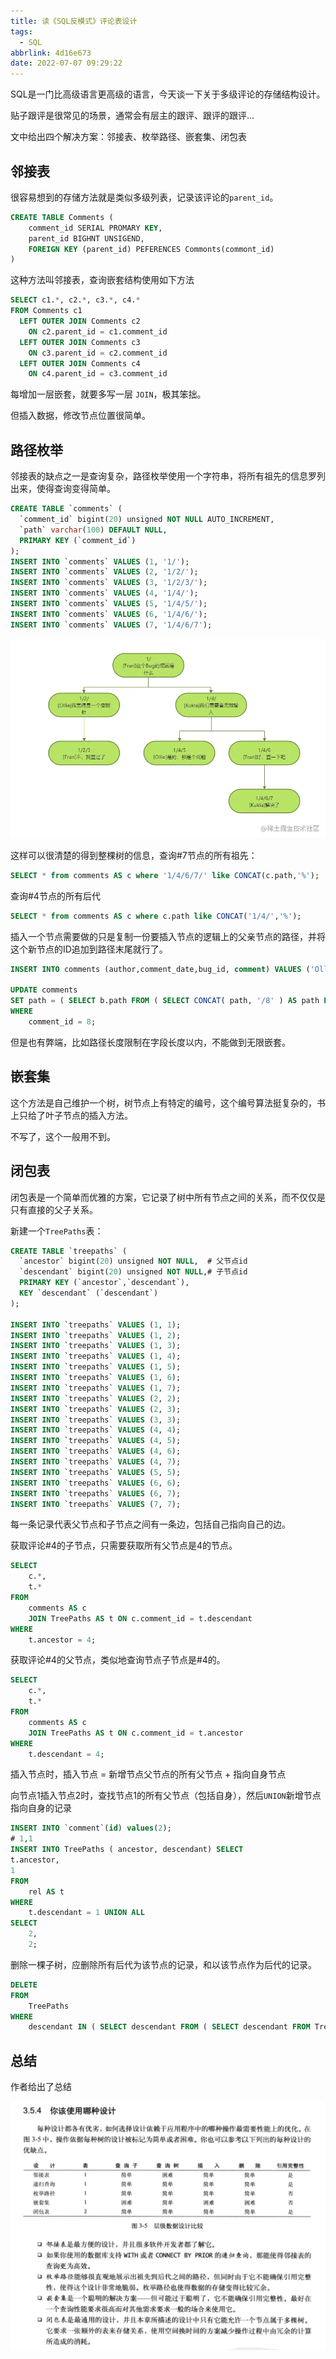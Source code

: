 ```yaml
---
title: 读《SQL反模式》评论表设计
tags:
  - SQL
abbrlink: 4d16e673
date: 2022-07-07 09:29:22
---
```


SQL是一门比高级语言更高级的语言，今天谈一下关于多级评论的存储结构设计。

<!--more-->

贴子跟评是很常见的场景，通常会有层主的跟评、跟评的跟评...

文中给出四个解决方案：邻接表、枚举路径、嵌套集、闭包表

## 邻接表

很容易想到的存储方法就是类似多级列表，记录该评论的`parent_id`。

```sql
CREATE TABLE Comments (
	comment_id SERIAL PROMARY KEY,
    parent_id BIGHNT UNSIGEND,
    FOREIGN KEY (parent_id) PEFERENCES Commonts(commont_id)
)
```

这种方法叫邻接表，查询嵌套结构使用如下方法

```sql
SELECT c1.*, c2.*, c3.*, c4.*
FROM Comments c1
  LEFT OUTER JOIN Comments c2
  	ON c2.parent_id = c1.comment_id
  LEFT OUTER JOIN Comments c3
  	ON c3.parent_id = c2.comment_id
  LEFT OUTER JOIN Comments c4
  	ON c4.parent_id = c3.comment_id
```

每增加一层嵌套，就要多写一层 `JOIN`，极其笨拙。

但插入数据，修改节点位置很简单。



## 路径枚举

邻接表的缺点之一是查询复杂，路径枚举使用一个字符串，将所有祖先的信息罗列出来，使得查询变得简单。

```sql
CREATE TABLE `comments` (
  `comment_id` bigint(20) unsigned NOT NULL AUTO_INCREMENT,
  `path` varchar(100) DEFAULT NULL,
  PRIMARY KEY (`comment_id`)
);
INSERT INTO `comments` VALUES (1, '1/');
INSERT INTO `comments` VALUES (2, '1/2/');
INSERT INTO `comments` VALUES (3, '1/2/3/');
INSERT INTO `comments` VALUES (4, '1/4/');
INSERT INTO `comments` VALUES (5, '1/4/5/');
INSERT INTO `comments` VALUES (6, '1/4/6/');
INSERT INTO `comments` VALUES (7, '1/4/6/7');
```

![image.png](读《SQL反模式》评论表设计/9e634294c5ee41a4b4361c646f862b36tplv-k3u1fbpfcp-zoom-in-crop-mark3024000.awebp)

这样可以很清楚的得到整棵树的信息，查询#7节点的所有祖先：

```sql
SELECT * from comments AS c where '1/4/6/7/' like CONCAT(c.path,'%');
```

查询#4节点的所有后代

```sql
SELECT * from comments AS c where c.path like CONCAT('1/4/','%');
```

插入一个节点需要做的只是复制一份要插入节点的逻辑上的父亲节点的路径，并将这个新节点的ID追加到路径末尾就行了。

```sql
INSERT INTO comments (author,comment_date,bug_id, comment) VALUES ('Ollie','2021-01-11', 1,'Good job!');

UPDATE comments 
SET path = ( SELECT b.path FROM ( SELECT CONCAT( path, '/8' ) AS path FROM comments WHERE comment_id = 7 ) AS b ) 
WHERE
	comment_id = 8;
```

但是也有弊端，比如路径长度限制在字段长度以内，不能做到无限嵌套。



## 嵌套集

这个方法是自己维护一个树，树节点上有特定的编号，这个编号算法挺复杂的，书上只给了叶子节点的插入方法。

不写了，这个一般用不到。



## 闭包表

闭包表是一个简单而优雅的方案，它记录了树中所有节点之间的关系，而不仅仅是只有直接的父子关系。

新建一个`TreePaths`表：

```sql
CREATE TABLE `treepaths` (
  `ancestor` bigint(20) unsigned NOT NULL,  # 父节点id
  `descendant` bigint(20) unsigned NOT NULL,# 子节点id
  PRIMARY KEY (`ancestor`,`descendant`),
  KEY `descendant` (`descendant`)
);

INSERT INTO `treepaths` VALUES (1, 1);
INSERT INTO `treepaths` VALUES (1, 2);
INSERT INTO `treepaths` VALUES (1, 3);
INSERT INTO `treepaths` VALUES (1, 4);
INSERT INTO `treepaths` VALUES (1, 5);
INSERT INTO `treepaths` VALUES (1, 6);
INSERT INTO `treepaths` VALUES (1, 7);
INSERT INTO `treepaths` VALUES (2, 2);
INSERT INTO `treepaths` VALUES (2, 3);
INSERT INTO `treepaths` VALUES (3, 3);
INSERT INTO `treepaths` VALUES (4, 4);
INSERT INTO `treepaths` VALUES (4, 5);
INSERT INTO `treepaths` VALUES (4, 6);
INSERT INTO `treepaths` VALUES (4, 7);
INSERT INTO `treepaths` VALUES (5, 5);
INSERT INTO `treepaths` VALUES (6, 6);
INSERT INTO `treepaths` VALUES (6, 7);
INSERT INTO `treepaths` VALUES (7, 7);
```

每一条记录代表父节点和子节点之间有一条边，包括自己指向自己的边。

获取评论#4的子节点，只需要获取所有父节点是4的节点。

```sql
SELECT
	c.*,
	t.* 
FROM
	comments AS c
	JOIN TreePaths AS t ON c.comment_id = t.descendant 
WHERE
	t.ancestor = 4;
```

获取评论#4的父节点，类似地查询节点子节点是#4的。

```sql
SELECT
	c.*,
	t.* 
FROM
	comments AS c
	JOIN TreePaths AS t ON c.comment_id = t.ancestor 
WHERE
	t.descendant = 4;
```

插入节点时，插入节点 = 新增节点父节点的所有父节点 + 指向自身节点

向节点1插入节点2时，查找节点1的所有父节点（包括自身），然后`UNION`新增节点指向自身的记录

```sql
INSERT INTO `comment`(id) values(2);
# 1,1
INSERT INTO TreePaths ( ancestor, descendant) SELECT
t.ancestor,
1
FROM
	rel AS t 
WHERE
	t.descendant = 1 UNION ALL
SELECT
	2,
	2;
```

删除一棵子树，应删除所有后代为该节点的记录，和以该节点作为后代的记录。

```sql
DELETE 
FROM
	TreePaths 
WHERE
	descendant IN ( SELECT descendant FROM ( SELECT descendant FROM TreePaths WHERE ancestor = 4 ) AS b );
```



## 总结

作者给出了总结

![image-20220707092706430](读《SQL反模式》评论表设计/image-20220707092706430.png)

